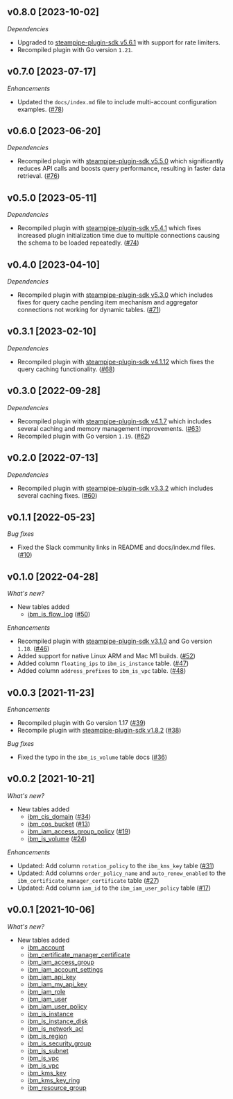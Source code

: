 ## v0.8.0 [2023-10-02]

_Dependencies_

- Upgraded to [steampipe-plugin-sdk v5.6.1](https://github.com/turbot/steampipe-plugin-sdk/blob/main/CHANGELOG.md#v561-2023-09-29) with support for rate limiters.
- Recompiled plugin with Go version `1.21`.

## v0.7.0 [2023-07-17]

_Enhancements_

- Updated the `docs/index.md` file to include multi-account configuration examples. ([#78](https://github.com/turbot/steampipe-plugin-ibm/pull/78))

## v0.6.0 [2023-06-20]

_Dependencies_

- Recompiled plugin with [steampipe-plugin-sdk v5.5.0](https://github.com/turbot/steampipe-plugin-sdk/blob/v5.5.0/CHANGELOG.md#v550-2023-06-16) which significantly reduces API calls and boosts query performance, resulting in faster data retrieval. ([#76](https://github.com/turbot/steampipe-plugin-ibm/pull/76))

## v0.5.0 [2023-05-11]

_Dependencies_

- Recompiled plugin with [steampipe-plugin-sdk v5.4.1](https://github.com/turbot/steampipe-plugin-sdk/blob/main/CHANGELOG.md#v541-2023-05-05) which fixes increased plugin initialization time due to multiple connections causing the schema to be loaded repeatedly. ([#74](https://github.com/turbot/steampipe-plugin-ibm/pull/74))

## v0.4.0 [2023-04-10]

_Dependencies_

- Recompiled plugin with [steampipe-plugin-sdk v5.3.0](https://github.com/turbot/steampipe-plugin-sdk/blob/main/CHANGELOG.md#v530-2023-03-16) which includes fixes for query cache pending item mechanism and aggregator connections not working for dynamic tables. ([#71](https://github.com/turbot/steampipe-plugin-ibm/pull/71))

## v0.3.1 [2023-02-10]

_Dependencies_

- Recompiled plugin with [steampipe-plugin-sdk v4.1.12](https://github.com/turbot/steampipe-plugin-sdk/blob/main/CHANGELOG.md#v4112-2023-02-09) which fixes the query caching functionality. ([#68](https://github.com/turbot/steampipe-plugin-ibm/pull/68))

## v0.3.0 [2022-09-28]

_Dependencies_

- Recompiled plugin with [steampipe-plugin-sdk v4.1.7](https://github.com/turbot/steampipe-plugin-sdk/blob/main/CHANGELOG.md#v417-2022-09-08) which includes several caching and memory management improvements. ([#63](https://github.com/turbot/steampipe-plugin-ibm/pull/63))
- Recompiled plugin with Go version `1.19`. ([#62](https://github.com/turbot/steampipe-plugin-ibm/pull/62))

## v0.2.0 [2022-07-13]

_Dependencies_

- Recompiled plugin with [steampipe-plugin-sdk v3.3.2](https://github.com/turbot/steampipe-plugin-sdk/blob/main/CHANGELOG.md#v332--2022-07-11) which includes several caching fixes. ([#60](https://github.com/turbot/steampipe-plugin-ibm/pull/60))

## v0.1.1 [2022-05-23]

_Bug fixes_

- Fixed the Slack community links in README and docs/index.md files. ([#10](https://github.com/turbot/steampipe-plugin-ibm/pull/10))

## v0.1.0 [2022-04-28]

_What's new?_

- New tables added
  - [ibm_is_flow_log](https://hub.steampipe.io/plugins/turbot/ibm/tables/ibm_is_flow_log) ([#50](https://github.com/turbot/steampipe-plugin-ibm/pull/50))

_Enhancements_

- Recompiled plugin with [steampipe-plugin-sdk v3.1.0](https://github.com/turbot/steampipe-plugin-sdk/blob/main/CHANGELOG.md#v310--2022-03-30) and Go version `1.18`. ([#46](https://github.com/turbot/steampipe-plugin-ibm/pull/46))
- Added support for native Linux ARM and Mac M1 builds. ([#52](https://github.com/turbot/steampipe-plugin-ibm/pull/52))
- Added column `floating_ips` to `ibm_is_instance` table. ([#47](https://github.com/turbot/steampipe-plugin-ibm/pull/47))
- Added column `address_prefixes` to `ibm_is_vpc` table. ([#48](https://github.com/turbot/steampipe-plugin-ibm/pull/48))

## v0.0.3 [2021-11-23]

_Enhancements_

- Recompiled plugin with Go version 1.17 ([#39](https://github.com/turbot/steampipe-plugin-ibm/pull/39))
- Recompile plugin with [steampipe-plugin-sdk v1.8.2](https://github.com/turbot/steampipe-plugin-sdk/blob/main/CHANGELOG.md#v182--2021-11-22) ([#38](https://github.com/turbot/steampipe-plugin-ibm/pull/38))

_Bug fixes_

- Fixed the typo in the `ibm_is_volume` table docs ([#36](https://github.com/turbot/steampipe-plugin-ibm/pull/36))

## v0.0.2 [2021-10-21]

_What's new?_

- New tables added
  - [ibm_cis_domain](https://hub.steampipe.io/plugins/turbot/ibm/tables/ibm_cis_domain) ([#34](https://github.com/turbot/steampipe-plugin-ibm/pull/34))
  - [ibm_cos_bucket](https://hub.steampipe.io/plugins/turbot/ibm/tables/ibm_cos_bucket) ([#13](https://github.com/turbot/steampipe-plugin-ibm/pull/13))
  - [ibm_iam_access_group_policy](https://hub.steampipe.io/plugins/turbot/ibm/tables/ibm_iam_access_group_policy) ([#19](https://github.com/turbot/steampipe-plugin-ibm/pull/19))
  - [ibm_is_volume](https://hub.steampipe.io/plugins/turbot/ibm/tables/ibm_is_volume`) ([#24](https://github.com/turbot/steampipe-plugin-ibm/pull/24))

_Enhancements_

- Updated: Add column `rotation_policy` to the `ibm_kms_key` table ([#31](https://github.com/turbot/steampipe-plugin-ibm/pull/31))
- Updated: Add columns `order_policy_name` and `auto_renew_enabled` to the `ibm_certificate_manager_certificate` table ([#27](https://github.com/turbot/steampipe-plugin-ibm/pull/27))
- Updated: Add column `iam_id` to the `ibm_iam_user_policy` table ([#17](https://github.com/turbot/steampipe-plugin-ibm/pull/17))

## v0.0.1 [2021-10-06]

_What's new?_

- New tables added
  - [ibm_account](https://hub.steampipe.io/plugins/turbot/ibm/tables/ibm_account)
  - [ibm_certificate_manager_certificate](https://hub.steampipe.io/plugins/turbot/ibm/tables/ibm_certificate_manager_certificate)
  - [ibm_iam_access_group](https://hub.steampipe.io/plugins/turbot/ibm/tables/ibm_iam_access_group)
  - [ibm_iam_account_settings](https://hub.steampipe.io/plugins/turbot/ibm/tables/ibm_iam_account_settings)
  - [ibm_iam_api_key](https://hub.steampipe.io/plugins/turbot/ibm/tables/ibm_iam_api_key)
  - [ibm_iam_my_api_key](https://hub.steampipe.io/plugins/turbot/ibm/tables/ibm_iam_my_api_key)
  - [ibm_iam_role](https://hub.steampipe.io/plugins/turbot/ibm/tables/ibm_iam_role)
  - [ibm_iam_user](https://hub.steampipe.io/plugins/turbot/ibm/tables/ibm_iam_user)
  - [ibm_iam_user_policy](https://hub.steampipe.io/plugins/turbot/ibm/tables/ibm_iam_user_policy)
  - [ibm_is_instance](https://hub.steampipe.io/plugins/turbot/ibm/tables/ibm_is_instance)
  - [ibm_is_instance_disk](https://hub.steampipe.io/plugins/turbot/ibm/tables/ibm_is_instance_disk)
  - [ibm_is_network_acl](https://hub.steampipe.io/plugins/turbot/ibm/tables/ibm_is_network_acl)
  - [ibm_is_region](https://hub.steampipe.io/plugins/turbot/ibm/tables/ibm_is_region)
  - [ibm_is_security_group](https://hub.steampipe.io/plugins/turbot/ibm/tables/ibm_is_security_group)
  - [ibm_is_subnet](https://hub.steampipe.io/plugins/turbot/ibm/tables/ibm_is_subnet)
  - [ibm_is_vpc](https://hub.steampipe.io/plugins/turbot/ibm/tables/ibm_is_vpc)
  - [ibm_is_vpc](https://hub.steampipe.io/plugins/turbot/ibm/tables/ibm_is_vpc)
  - [ibm_kms_key](https://hub.steampipe.io/plugins/turbot/ibm/tables/ibm_kms_key)
  - [ibm_kms_key_ring](https://hub.steampipe.io/plugins/turbot/ibm/tables/ibm_kms_key_ring)
  - [ibm_resource_group](https://hub.steampipe.io/plugins/turbot/ibm/tables/ibm_resource_group)
